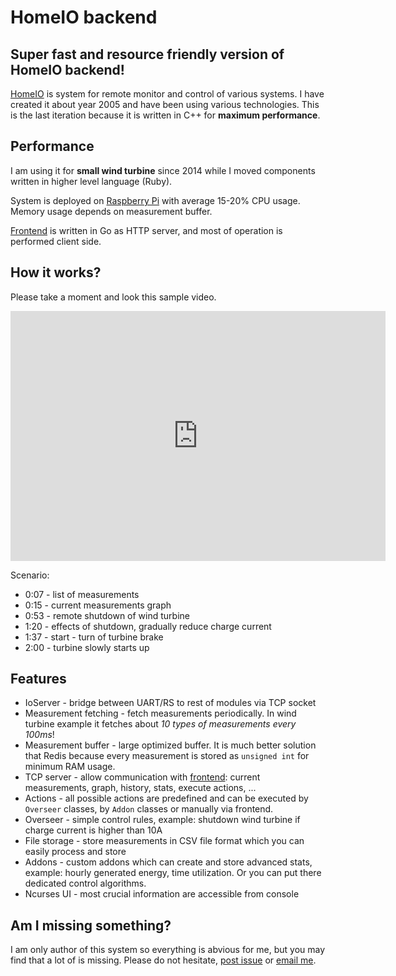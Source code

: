 HomeIO backend
==============

Super fast and resource friendly version of HomeIO backend!
-----------------------------------------------------------

[HomeIO](http://homeio.org.pl/) is system for remote monitor and control of
various systems. I have created it about year 2005 and have been using various
technologies. This is the last iteration because it is written in C++ for
**maximum performance**.

Performance
-----------

I am using it for **small wind turbine** since 2014 while I moved components
written in higher level language (Ruby).

System is deployed on [Raspberry Pi](https://www.raspberrypi.org/products/model-b/)
with average 15-20% CPU usage. Memory usage depends on measurement buffer.

[Frontend](https://github.com/HomeIO/homeio_frontend) is written in Go as HTTP server,
and most of operation is performed client side.

How it works?
-------------

Please take a moment and look this sample video.

<div class="vimeo"><iframe src='http://player.vimeo.com/video/135051782' width="600" height="400" frameborder="0" webkitAllowFullScreen mozallowfullscreen allowFullScreen> </iframe></div>

Scenario:

* 0:07 - list of measurements
* 0:15 - current measurements graph
* 0:53 - remote shutdown of wind turbine
* 1:20 - effects of shutdown, gradually reduce charge current
* 1:37 - start - turn of turbine brake
* 2:00 - turbine slowly starts up


Features
--------

* IoServer - bridge between UART/RS to rest of modules via TCP socket
* Measurement fetching - fetch measurements periodically. In wind turbine example it
  fetches about *10 types of measurements every 100ms*!
* Measurement buffer - large optimized buffer. It is much better solution that Redis because
  every measurement is stored as `unsigned int` for minimum RAM usage.
* TCP server - allow communication with [frontend](https://github.com/HomeIO/homeio_frontend):
  current measurements, graph, history, stats, execute actions, ...
* Actions - all possible actions are predefined and can be executed by `Overseer` classes,
  by `Addon` classes or manually via frontend.
* Overseer - simple control rules, example: shutdown wind turbine if charge current is
  higher than 10A
* File storage - store measurements in CSV file format which you can easily process and
  store
* Addons - custom addons which can create and store advanced stats, example: hourly
  generated energy, time utilization. Or you can put there dedicated control algorithms.
* Ncurses UI - most crucial information are accessible from console      


Am I missing something?
-----------------------

I am only author of this system so everything is abvious for me, but you may
find that a lot of is missing. Please do not hesitate, [post issue](https://github.com/HomeIO/homeio_backend/issues/new)
or [email me](mailto::homeio@interia.eu).
